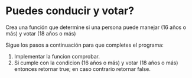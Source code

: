 # Puedes conducir y votar?

Crea una función que determine si una persona puede manejar (16 años o más) y
votar (18 años o más)

Sigue los pasos a continuación para que completes el programa:

1. Implementar la funcion comprobar.
2. Si cumple con la condicion  (16 años o más) y votar (18 años o más)
  entonces retornar true; en caso contrario retornar false.
